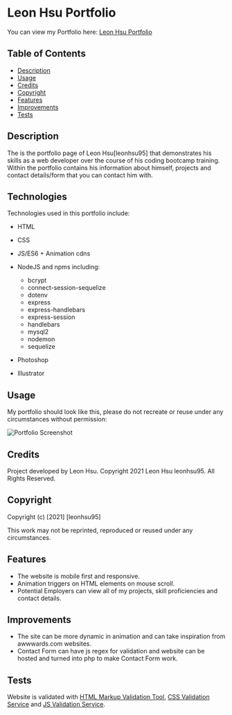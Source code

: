 # Leon Hsu Portfolio

You can view my Portfolio here: [Leon Hsu Portfolio]()

## Table of Contents

- [Description](#description)
- [Usage](#usage)
- [Credits](#credits)
- [Copyright](#copyright)
- [Features](#features)
- [Improvements](#improvements)
- [Tests](#tests)


## Description

The is the portfolio page of Leon Hsu[leonhsu95] that demonstrates his skills as a web developer over the course of his coding bootcamp training. 
Within the portfolio contains his information about himself, projects and contact details/form that you can contact him with.


## Technologies

Technologies used in this portfolio include:
 * HTML
 * CSS
 * JS/ES6 + Animation cdns
 * NodeJS and npms including:
    * bcrypt
    * connect-session-sequelize
    * dotenv
    * express
    * express-handlebars
    * express-session
    * handlebars
    * mysql2
    * nodemon
    * sequelize

 * Photoshop
 * Illustrator


## Usage

My portfolio should look like this, please do not recreate or reuse under any circumstances without permission:

 ![Portfolio Screenshot](assets/screenshots/screenshot.png)

## Credits

Project developed by Leon Hsu. Copyright 2021 Leon Hsu leonhsu95. All Rights Reserved.

## Copyright

Copyright (c) [2021] [leonhsu95]

This work may not be reprinted, reproduced or reused under any circumstances.

## Features

- The website is mobile first and responsive.
- Animation triggers on HTML elements on mouse scroll.
- Potential Employers can view all of my projects, skill proficiencies and contact details.

## Improvements
- The site can be more dynamic in animation and can take inspiration from awwwards.com websites.
- Contact Form can have js regex for validation and website can be hosted and turned into php to make Contact Form work.

## Tests

Website is validated with [HTML Markup Validation Tool](https://validator.w3.org/), [CSS Validation Service](https://jigsaw.w3.org/css-validator/) and [JS Validation Service](https://jshint.com/).
